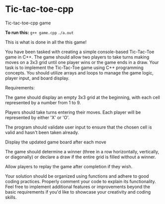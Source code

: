 # Tic-tac-toe-cpp
Tic-tac-toe-cpp game

<b>To run this:</b>
<code>g++ game.cpp</code>
<code>./a.out</code>

This is what is done in all the this game!

You have been tasked with creating a simple console-based Tic-Tac-Toe game in C++. The game should allow two players to take turns making moves on a 3x3 grid until one player wins or the game ends in a draw.
Your task is to implement the Tic-Tac-Toe game using C++ programming concepts. You should utilize arrays and loops to manage the game logic, player input, and board display.

Requirements:

   The game should display an empty 3x3 grid at the beginning, with each cell represented by a number from 1 to 9.
   
   Players should take turns entering their moves. Each player will be represented by either 'X' or 'O'.
   
   The program should validate user input to ensure that the chosen cell is valid and hasn't been taken already.
   
   Display the updated game board after each move
   
   The game should determine a winner (three in a row horizontally, vertically, or diagonally) or declare a draw if the entire grid is filled without a winner.
  
   Allow players to replay the game after completion if they wish.
    
Your solution should be organized using functions and adhere to good coding practices. Properly comment your code to explain its functionality.
Feel free to implement additional features or improvements beyond the basic requirements if you'd like to showcase your creativity and coding skills.
 
